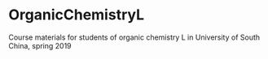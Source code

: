 # OrganicChemistryL
Course materials for students of organic chemistry L in University of South China, spring 2019
